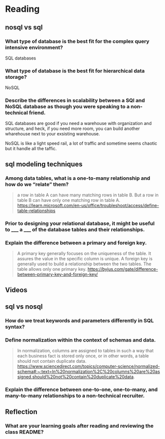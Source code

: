 # Reading

## nosql vs sql

### What type of database is the best fit for the complex query intensive environment?

SQL databases

### What type of database is the best fit for hierarchical data storage?

NoSQL

### Describe the differences in scalability between a SQl and NoSQL database as though you were speaking to a non-technical friend.

SQL databases are good if you need a warehouse with organization and structure, and heck, if you need more room, you can build another wharehouse next to your exsisting warehouse. 

NoSQL is like a light speed rail, a lot of traffic and sometime seems chaotic but it handle all the taffic. 

## sql modeling techniques

### Among data tables, what is a one-to-many relationship and how do we “relate” them?

> a row in table A can have many matching rows in table B. But a row in table B can have only one matching row in table A.
>https://learn.microsoft.com/en-us/office/troubleshoot/access/define-table-relationships

### Prior to designing your relational database, it might be useful to ___ a ___ of the database tables and their relationships.



### Explain the difference between a primary and foreign key.

> A primary key generally focuses on the uniqueness of the table. It assures the value in the specific column is unique. A foreign key is generally used to build a relationship between the two tables. The table allows only one primary key.
> https://byjus.com/gate/difference-between-primary-key-and-foreign-key/

## Videos
## sql vs nosql

### How do we treat keywords and parameters differently in SQL syntax?



### Define normalization within the context of schemas and data.

> In normalization, columns are assigned to tables in such a way that each business fact is stored only once, or in other words, a table should not contain duplicate data.
> https://www.sciencedirect.com/topics/computer-science/normalized-schema#:~:text=In%20normalization%2C%20columns%20are%20assigned,should%20not%20contain%20duplicate%20data.

### Explain the difference between one-to-one, one-to-many, and many-to-many relationships to a non-technical recruiter.



## Reflection

### What are your learning goals after reading and reviewing the class README?